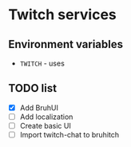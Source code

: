 # Twitch services

## Environment variables

- `TWITCH` - uses

## TODO list

- [x] Add BruhUI
- [ ] Add localization
- [ ] Create basic UI
- [ ] Import twitch-chat to bruhitch
